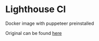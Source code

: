 # Lighthouse CI

Docker image with puppeteer preinstalled

Original can be found [here](https://github.com/GoogleChrome/lighthouse-ci/blob/master/docs/recipes/docker-client/Dockerfile)
